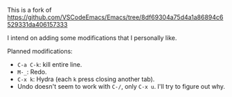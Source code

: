 This is a fork of https://github.com/VSCodeEmacs/Emacs/tree/8df69304a75d4a1a86894c6529331da406157333

I intend on adding some modifications that I personally like.

Planned modifications:

- `C-a C-k`: kill entire line.
- `M-_`: Redo.
- `C-x k`: Hydra (each `k` press closing another tab).
- Undo doesn't seem to work with `C-/`, only `C-x u`. I'll try to figure out why.
